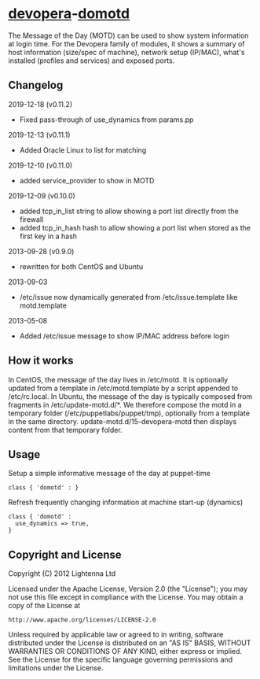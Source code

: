 [devopera](http://devopera.com)-[domotd](http://devopera.com/module/domotd)
=============

The Message of the Day (MOTD) can be used to show system information at login time.  For the Devopera family of modules, it shows a summary of host information (size/spec of machine), network setup (IP/MAC), what's installed (profiles and services) and exposed ports.

Changelog
---------

2019-12-18 (v0.11.2)

* Fixed pass-through of use_dynamics from params.pp

2019-12-13 (v0.11.1)

* Added Oracle Linux to list for matching

2019-12-10 (v0.11.0)

* added service_provider to show in MOTD

2019-12-09 (v0.10.0)

* added tcp_in_list string to allow showing a port list directly from the firewall
* added tcp_in_hash hash to allow showing a port list when stored as the first key in a hash

2013-09-28 (v0.9.0)

* rewritten for both CentOS and Ubuntu

2013-09-03

* /etc/issue now dynamically generated from /etc/issue.template like motd.template

2013-05-08

* Added /etc/issue message to show IP/MAC address before login

How it works
------------

In CentOS, the message of the day lives in /etc/motd.  It is optionally updated from a template in /etc/motd.template by a script appended to /etc/rc.local.
In Ubuntu, the message of the day is typically composed from fragments in /etc/update-motd.d/*.  We therefore compose the motd in a temporary folder (/etc/puppetlabs/puppet/tmp), optionally from a template in the same directory.  update-motd.d/15-devopera-motd then displays content from that temporary folder.

Usage
-----

Setup a simple informative message of the day at puppet-time

    class { 'domotd' : }

Refresh frequently changing information at machine start-up (dynamics)

    class { 'domotd' :
      use_dynamics => true,
    }


Copyright and License
---------------------

Copyright (C) 2012 Lightenna Ltd

Licensed under the Apache License, Version 2.0 (the "License");
you may not use this file except in compliance with the License.
You may obtain a copy of the License at

    http://www.apache.org/licenses/LICENSE-2.0

Unless required by applicable law or agreed to in writing, software
distributed under the License is distributed on an "AS IS" BASIS,
WITHOUT WARRANTIES OR CONDITIONS OF ANY KIND, either express or implied.
See the License for the specific language governing permissions and
limitations under the License.
